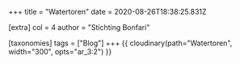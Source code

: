 +++
title = "Watertoren"
date = 2020-08-26T18:38:25.831Z

[extra]
col = 4
author = "Stichting Bonfari"



[taxonomies]
tags = ["Blog"]
+++
{{ cloudinary(path="Watertoren", width="300", opts="ar_3:2") }}